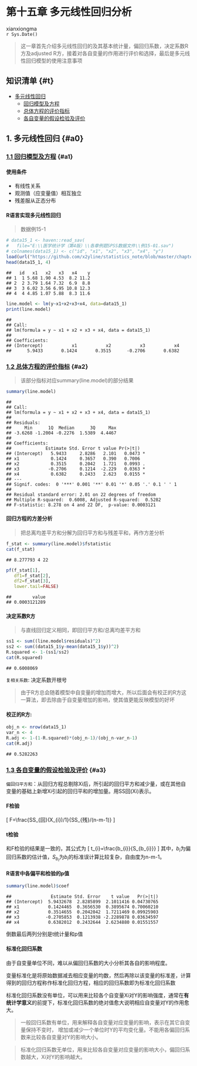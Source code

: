# 第十五章 多元线性回归分析
xianxiongma  
`r Sys.Date()`  

> 这一章首先介绍多元线性回归的及其基本统计量，偏回归系数，决定系数R方及adjusted R方，接着对各自变量的作用进行评价和选择，最后是多元线性回归模型的使用注意事项


## 知识清单  {#t}
* [多元线性回归](#a0)
    * [回归模型及方程](#a1)
    * [总体方程的评价指标](#a2)
    * [各自变量的假设检验及评价](#a3)

## 1. 多元线性回归 {#a0}
### [1.1 回归模型及方程](#t) {#a1}
#### 使用条件 
* 有线性关系
* 观测值（应变量值）相互独立
* 残差服从正态分布
#### R语言实现多元线性回归
> 数据例15-1


```r
# data15_1 <- haven::read_sav(
#   file="E:\\医学统计学（第4版）\\各章例题SPSS数据文件\\例15-01.sav")
# colnames(data15_1) <- c("id", "x1", "x2", "x3", "x4", "y")
load(url("https://github.com/x2yline/statistics_note/blob/master/chapter15/%E4%BE%8B15_1.rdata?raw=true"))
head(data15_1, 4)
```

```
##   id   x1   x2   x3   x4    y
## 1  1 5.68 1.90 4.53  8.2 11.2
## 2  2 3.79 1.64 7.32  6.9  8.8
## 3  3 6.02 3.56 6.95 10.8 12.3
## 4  4 4.85 1.07 5.88  8.3 11.6
```

```r
line.model <- lm(y~x1+x2+x3+x4, data=data15_1)
print(line.model)
```

```
## 
## Call:
## lm(formula = y ~ x1 + x2 + x3 + x4, data = data15_1)
## 
## Coefficients:
## (Intercept)           x1           x2           x3           x4  
##      5.9433       0.1424       0.3515      -0.2706       0.6382
```

### [1.2 总体方程的评价指标](#t) {#a2}

> 该部分指标对应summary(line.model)的部分结果

```r
summary(line.model)
```

```
## 
## Call:
## lm(formula = y ~ x1 + x2 + x3 + x4, data = data15_1)
## 
## Residuals:
##     Min      1Q  Median      3Q     Max 
## -3.6268 -1.2004 -0.2276  1.5389  4.4467 
## 
## Coefficients:
##             Estimate Std. Error t value Pr(>|t|)  
## (Intercept)   5.9433     2.8286   2.101   0.0473 *
## x1            0.1424     0.3657   0.390   0.7006  
## x2            0.3515     0.2042   1.721   0.0993 .
## x3           -0.2706     0.1214  -2.229   0.0363 *
## x4            0.6382     0.2433   2.623   0.0155 *
## ---
## Signif. codes:  0 '***' 0.001 '**' 0.01 '*' 0.05 '.' 0.1 ' ' 1
## 
## Residual standard error: 2.01 on 22 degrees of freedom
## Multiple R-squared:  0.6008,	Adjusted R-squared:  0.5282 
## F-statistic: 8.278 on 4 and 22 DF,  p-value: 0.0003121
```

#### 回归方程的方差分析
> 把总离均差平方和分解为回归平方和与残差平和，再作方差分析


```r
f_stat <- summary(line.model)$fstatistic
cat(f_stat)
```

```
## 8.277793 4 22
```

```r
pf(f_stat[1], 
   df1=f_stat[2], 
   df2=f_stat[3], 
   lower.tail=FALSE)
```

```
##        value 
## 0.0003121289
```

#### 决定系数R方
> 与直线回归定义相同，即回归平方和/总离均差平方和


```r
ss1 <- sum((line.model$residuals)^2)
ss2 <- sum((data15_1$y-mean(data15_1$y))^2)
R.squared <- 1-(ss1/ss2)
cat(R.squared)
```

```
## 0.6008069
```

```复相关系数```: 决定系数开根号

> 由于R方总会随着模型中自变量的增加而增大，所以后面会有校正的R方这一算法，即去除由于自变量增加的影响，使其值更能反映模型的好坏

#### 校正的R方:  


```r
obj_n <- nrow(data15_1)
var_n <- 4
R.adj <- 1-(1-R.squared)*(obj_n-1)/(obj_n-var_n-1)
cat(R.adj)
```

```
## 0.5282263
```

### [1.3 各自变量的假设检验及评价](#t) {#a3}
```偏回归平方和```：从回归方程总剔除Xi后，所引起的回归平方和减少量，或在其他自变量的基础上新增Xi引起的回归平和的增加量。用SS回(Xi)表示。

#### F检验
\[
F=\frac{SS_{回}(X_{i})/1}{SS_{残}/(n-m-1)}
\]

#### t检验
和F检验的结果是一致的，其公式为
\[
t_{i}=\frac{b_{i}}{S_{b_{i}}}
\]
其中，$b_{i}$为偏回归系数的估计值，$S_{b_{i}}$为$b_{i}$的标准误计算比较复杂，自由度为n-m-1。

#### R语言中各偏平和检验的p值

```r
summary(line.model)$coef
```

```
##               Estimate Std. Error    t value   Pr(>|t|)
## (Intercept)  5.9432678  2.8285899  2.1011416 0.04730765
## x1           0.1424465  0.3656530  0.3895674 0.70060210
## x2           0.3514655  0.2042042  1.7211469 0.09925903
## x3          -0.2705853  0.1213938 -2.2289878 0.03634597
## x4           0.6382012  0.2432644  2.6234880 0.01551557
```
倒数最后两列分别是t统计量和p值

#### 标准化回归系数

由于自变量单位不同，难以从偏回归系数的大小分析其各自的影响程度。

变量标准化是将原始数据减去相应变量的均数，然后再除以该变量的标准差，计算得到的回归方程称作标准化回归方程，相应的回归系数即为标准化回归系数

标准化回归系数没有单位，可以用来比较各个自变量Xi对Y的影响强度，通常在**有统计学意义**的前提下，标准化回归系数的绝对值愈大说明相应自变量对Y的作用愈大。

> 一般回归系数有单位，用来解释各自变量对应变量的影响，表示在其它自变量保持不变时，  增加或减少一个单位时Y的平均变化量。不能用各偏回归系数来比较各自变量对Y的影响大小。

> 标准化回归系数无单位，用来比较各自变量对应变量的影响大小，偏回归系数越大，Xi对Y的影响越大。
